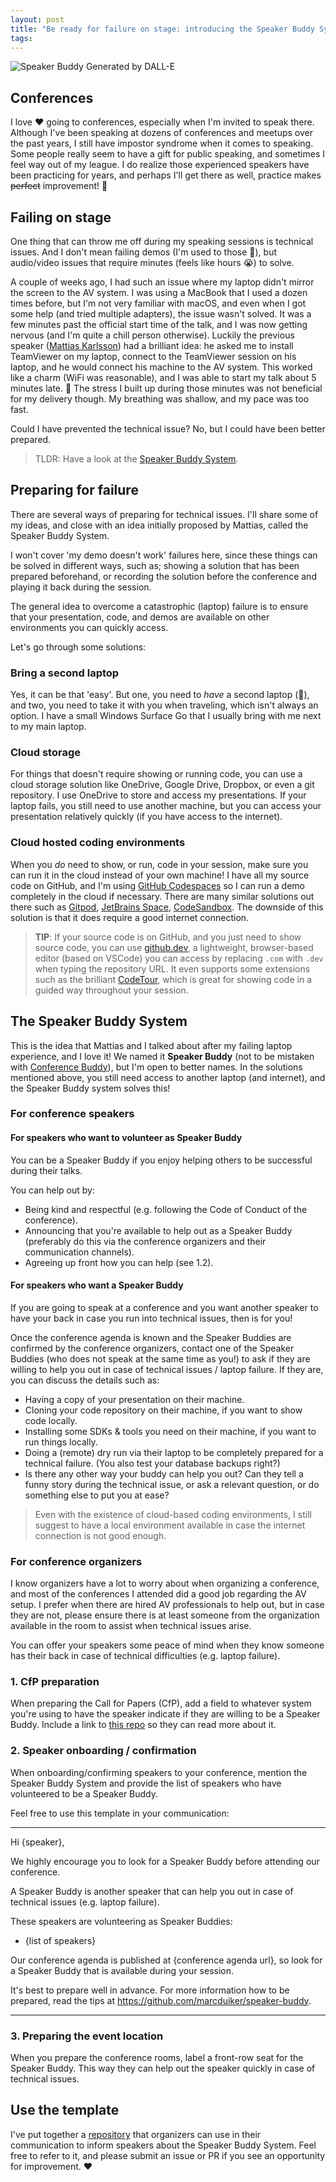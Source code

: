 ```yaml
---
layout: post
title: "Be ready for failure on stage: introducing the Speaker Buddy System"
tags: 
---
```


<img class="u-max-full-width" itemprop="image" src="{{ site.url }}/assets/2022/11/22/speaker_buddy_dall-e.png" alt="Speaker Buddy Generated by DALL-E">

## Conferences

I love ❤️ going to conferences, especially when I'm invited to speak there. Although I've been speaking at dozens of conferences and meetups over the past years, I still have impostor syndrome when it comes to speaking. Some people really seem to have a gift for public speaking, and sometimes I feel way out of my league. I do realize those experienced speakers have been practicing for years, and perhaps I'll get there as well, practice makes ~~perfect~~ improvement! 💪

<!--more-->

## Failing on stage

One thing that can throw me off during my speaking sessions is technical issues. And I don't mean failing demos (I'm used to those 🫠), but audio/video issues that require minutes (feels like hours 😭) to solve.

A couple of weeks ago, I had such an issue where my laptop didn't mirror the screen to the AV system. I was using a MacBook that I used a dozen times before, but I'm not very familiar with macOS, and even when I got some help (and tried multiple adapters), the issue wasn't solved. It was a few minutes past the official start time of the talk, and I was now getting nervous (and I'm quite a chill person otherwise). Luckily the previous speaker ([Mattias Karlsson](https://github.com/devlead)) had a brilliant idea: he asked me to install TeamViewer on my laptop, connect to the TeamViewer session on his laptop, and he would connect his machine to the AV system. This worked like a charm (WiFi was reasonable), and I was able to start my talk about 5 minutes late. 🎉 The stress I built up during those minutes was not beneficial for my delivery though. My breathing was shallow, and my pace was too fast.

Could I have prevented the technical issue? No, but I could have been better prepared.

> TLDR: Have a look at the [Speaker Buddy System](https://github.com/marcduiker/speaker-buddy).

## Preparing for failure

There are several ways of preparing for technical issues. I'll share some of my ideas, and close with an idea initially proposed by Mattias, called the Speaker Buddy System.

I won't cover 'my demo doesn't work' failures here, since these things can be solved in different ways, such as; showing a solution that has been prepared beforehand, or recording the solution before the conference and playing it back during the session.

The general idea to overcome a catastrophic (laptop) failure is to ensure that your presentation, code, and demos are available on other environments you can quickly access.

Let's go through some solutions:

### Bring a second laptop

Yes, it can be that 'easy'. But one, you need to *have* a second laptop (💸), and two, you need to take it with you when traveling, which isn't always an option. I have a small Windows Surface Go that I usually bring with me next to my main laptop.

### Cloud storage

For things that doesn't require showing or running code, you can use a cloud storage solution like OneDrive, Google Drive, Dropbox, or even a git repository. I use OneDrive to store and access my presentations. If your laptop fails, you still need to use another machine, but you can access your presentation relatively quickly (if you have access to the internet).

### Cloud hosted coding environments

When you *do* need to show, or run, code in your session, make sure you can run it in the cloud instead of your own machine! I have all my source code on GitHub, and I'm using [GitHub Codespaces](https://github.com/features/codespaces) so I can run a demo completely in the cloud if necessary. There are many similar solutions out there such as [Gitpod](https://www.gitpod.io/), [JetBrains Space](https://www.jetbrains.com/space/), [CodeSandbox](https://codesandbox.io/).
The downside of this solution is that it does require a good internet connection.

> **TIP**: If your source code is on GitHub, and you just need to show source code, you can use [github.dev](https://github.com/github/dev), a lightweight, browser-based editor (based on VSCode) you can access by replacing `.com` with `.dev` when typing the repository URL. It even supports some extensions such as the brilliant [CodeTour](https://marketplace.visualstudio.com/items?itemName=vsls-contrib.codetour), which is great for showing code in a guided way throughout your session.

## The Speaker Buddy System

This is the idea that Mattias and I talked about after my failing laptop experience, and I love it! We named it **Speaker Buddy** (not to be mistaken with [Conference Buddy](https://www.conferencebuddy.io/)), but I'm open to better names. In the solutions mentioned above, you still need access to another laptop (and internet), and the Speaker Buddy system solves this!

### For conference speakers

#### For speakers who want to volunteer as Speaker Buddy

You can be a Speaker Buddy if you enjoy helping others to be successful during their talks.

You can help out by:

- Being kind and respectful (e.g. following the Code of Conduct of the conference).
- Announcing that you're available to help out as a Speaker Buddy (preferably do this via the conference organizers and their communication channels).
- Agreeing up front how you can help (see 1.2).

#### For speakers who want a Speaker Buddy

If you are going to speak at a conference and you want another speaker to have your back in case you run into technical issues, then is for you!

Once the conference agenda is known and the Speaker Buddies are confirmed by the conference organizers, contact one of the Speaker Buddies (who does not speak at the same time as you!) to ask if they are willing to help you out in case of technical issues / laptop failure. If they are, you can discuss the details such as:

- Having a copy of your presentation on their machine.
- Cloning your code repository on their machine, if you want to show code locally.
- Installing some SDKs & tools you need on their machine, if you want to run things locally.
- Doing a (remote) dry run via their laptop to be completely prepared for a technical failure. (You also test your database backups right?)
- Is there any other way your buddy can help you out? Can they tell a funny story during the technical issue, or ask a relevant question, or do something else to put you at ease?

> Even with the existence of cloud-based coding environments, I still suggest to have a local environment available in case the internet connection is not good enough.

### For conference organizers

I know organizers have a lot to worry about when organizing a conference, and most of the conferences I attended did a good job regarding the AV setup. I prefer when there are hired AV professionals to help out, but in case they are not, please ensure there is at least someone from the organization available in the room to assist when technical issues arise.

You can offer your speakers some peace of mind when they know someone has their back in case of technical difficulties (e.g. laptop failure).

### 1. CfP preparation

When preparing the Call for Papers (CfP), add a field to whatever system you're using to have the speaker indicate if they are willing to be a Speaker Buddy. Include a link to [this repo](https://github.com/marcduiker/speaker-buddy) so they can read more about it.

### 2. Speaker onboarding / confirmation

When onboarding/confirming speakers to your conference, mention the Speaker Buddy System and provide the list of speakers who have volunteered to be a Speaker Buddy.

Feel free to use this template in your communication:

---

Hi {speaker},

We highly encourage you to look for a Speaker Buddy before attending our conference.

A Speaker Buddy is another speaker that can help you out in case of technical issues (e.g. laptop failure).

These speakers are volunteering as Speaker Buddies:

- {list of speakers}

Our conference agenda is published at {conference agenda url}, so look for a Speaker Buddy that is available during your session. 

It's best to prepare well in advance. For more information how to be prepared, read the tips at https://github.com/marcduiker/speaker-buddy.

---

### 3. Preparing the event location

When you prepare the conference rooms, label a front-row seat for the Speaker Buddy. This way they can help out the speaker quickly in case of technical issues.

## Use the template

I've put together a [repository](https://github.com/marcduiker/speaker-buddy) that organizers can use in their communication to inform speakers about the Speaker Buddy System. Feel free to refer to it, and please submit an issue or PR if you see an opportunity for improvement. ❤️